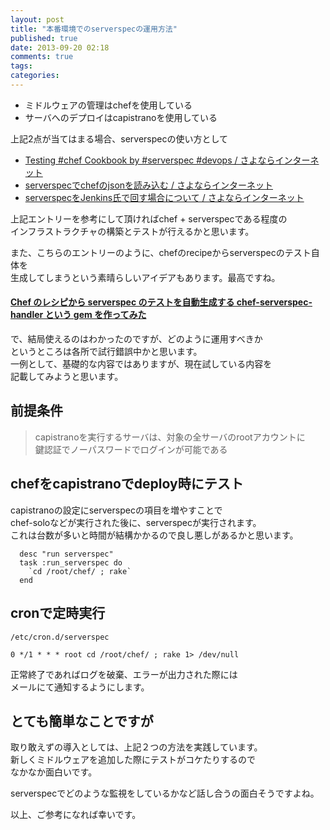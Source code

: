 ```yaml
---
layout: post
title: "本番環境でのserverspecの運用方法"
published: true
date: 2013-09-20 02:18
comments: true
tags: 
categories: 
---
```



- ミドルウェアの管理はchefを使用している
- サーバへのデプロイはcapistranoを使用している
  
上記2点が当てはまる場合、serverspecの使い方として  

- [Testing #chef Cookbook by #serverspec #devops / さよならインターネット](http://blog.kenjiskywalker.org/blog/2013/07/13/serverspec-chef-cookbook/)
- [serverspecでchefのjsonを読み込む / さよならインターネット](http://blog.kenjiskywalker.org/blog/2013/07/31/serverspec-attribute/)
- [serverspecをJenkins氏で回す場合について / さよならインターネット](http://blog.kenjiskywalker.org/blog/2013/06/30/serverspec-jenkins/)  
  
上記エントリーを参考にして頂ければchef + serverspecである程度の  
インフラストラクチャの構築とテストが行えるかと思います。  
  
また、こちらのエントリーのように、chefのrecipeからserverspecのテスト自体を  
生成してしまうという素晴らしいアイデアもあります。最高ですね。  
  
#### [Chef のレシピから serverspec のテストを自動生成する chef-serverspec-handler という gem を作ってみた](http://tily.hatenablog.com/entry/2013/07/21/150404)  
  
で、結局使えるのはわかったのですが、どのように運用すべきか  
というところは各所で試行錯誤中かと思います。  
一例として、基礎的な内容ではありますが、現在試している内容を  
記載してみようと思います。

## 前提条件
> capistranoを実行するサーバは、対象の全サーバのrootアカウントに  
> 鍵認証でノーパスワードでログインが可能である

## chefをcapistranoでdeploy時にテスト

capistranoの設定にserverspecの項目を増やすことで  
chef-soloなどが実行された後に、serverspecが実行されます。  
これは台数が多いと時間が結構かかるので良し悪しがあるかと思います。

```
  desc "run serverspec"
  task :run_serverspec do
    `cd /root/chef/ ; rake`
  end
```

## cronで定時実行

`/etc/cron.d/serverspec`

```
0 */1 * * * root cd /root/chef/ ; rake 1> /dev/null
```

正常終了であればログを破棄、エラーが出力された際には  
メールにて通知するようにします。  
  
## とても簡単なことですが

取り敢えずの導入としては、上記２つの方法を実践しています。  
新しくミドルウェアを追加した際にテストがコケたりするので  
なかなか面白いです。  
  
serverspecでどのような監視をしているかなど話し合うの面白そうですよね。

以上、ご参考になれば幸いです。


